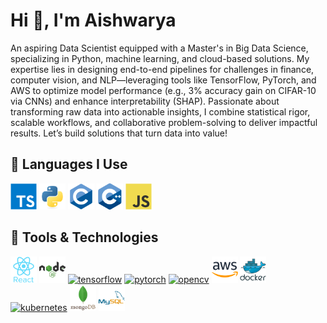 <h1>Hi 👋, I'm Aishwarya</h1>
<p>An aspiring Data Scientist equipped with a Master's in Big Data Science, specializing in Python, machine learning, and cloud-based solutions. My expertise lies in designing end-to-end pipelines for challenges in finance, computer vision, and NLP—leveraging tools like TensorFlow, PyTorch, and AWS to optimize model performance (e.g., 3% accuracy gain on CIFAR-10 via CNNs) and enhance interpretability (SHAP). Passionate about transforming raw data into actionable insights, I combine statistical rigor, scalable workflows, and collaborative problem-solving to deliver impactful results. Let’s build solutions that turn data into value!</p>

<h2>🚀 Languages I Use</h2>
<p>
  <a target="_blank" href="#" title="TypeScript"><img src="https://raw.githubusercontent.com/devicons/devicon/master/icons/typescript/typescript-original.svg" alt="typescript" width="42" height="42" /></a>
  <a target="_blank" href="#" title="Python"><img src="https://raw.githubusercontent.com/devicons/devicon/master/icons/python/python-original.svg" alt="python" width="42" height="42" /></a>
  <a target="_blank" href="#" title="C"><img src="https://raw.githubusercontent.com/devicons/devicon/master/icons/c/c-original.svg" alt="c" width="42" height="42" /></a>
  <a target="_blank" href="#" title="C++"><img src="https://raw.githubusercontent.com/devicons/devicon/master/icons/cplusplus/cplusplus-original.svg" alt="cplusplus" width="42" height="42" /></a>
  <a target="_blank" href="#" title="JavaScript"><img src="https://raw.githubusercontent.com/devicons/devicon/master/icons/javascript/javascript-original.svg" alt="javascript" width="42" height="42" /></a>
</p>

<h2>🚀 Tools & Technologies</h2>
<p>
  <a target="_blank" href="#" title="React"><img src="https://raw.githubusercontent.com/devicons/devicon/master/icons/react/react-original-wordmark.svg" alt="react" width="42" height="42" /></a>
  <a target="_blank" href="#" title="Node.js"><img src="https://raw.githubusercontent.com/devicons/devicon/master/icons/nodejs/nodejs-original-wordmark.svg" alt="nodejs" width="42" height="42" /></a>
  <a target="_blank" href="#" title="TensorFlow"><img src="https://www.vectorlogo.zone/logos/tensorflow/tensorflow-icon.svg" alt="tensorflow" width="42" height="42" /></a>
  <a target="_blank" href="#" title="PyTorch"><img src="https://www.vectorlogo.zone/logos/pytorch/pytorch-icon.svg" alt="pytorch" width="42" height="42" /></a>
  <a target="_blank" href="#" title="OpenCV"><img src="https://www.vectorlogo.zone/logos/opencv/opencv-icon.svg" alt="opencv" width="42" height="42" /></a>
  <a target="_blank" href="#" title="AWS"><img src="https://raw.githubusercontent.com/devicons/devicon/master/icons/amazonwebservices/amazonwebservices-original-wordmark.svg" alt="aws" width="42" height="42" /></a>
  <a target="_blank" href="#" title="Docker"><img src="https://raw.githubusercontent.com/devicons/devicon/master/icons/docker/docker-original-wordmark.svg" alt="docker" width="42" height="42" /></a>
  <a target="_blank" href="#" title="Kubernetes"><img src="https://www.vectorlogo.zone/logos/kubernetes/kubernetes-icon.svg" alt="kubernetes" width="42" height="42" /></a>
  <a target="_blank" href="#" title="MongoDB"><img src="https://raw.githubusercontent.com/devicons/devicon/master/icons/mongodb/mongodb-original-wordmark.svg" alt="mongodb" width="42" height="42" /></a>
  <a target="_blank" href="#" title="MySQL"><img src="https://raw.githubusercontent.com/devicons/devicon/master/icons/mysql/mysql-original-wordmark.svg" alt="mysql" width="42" height="42" /></a>
</p>
